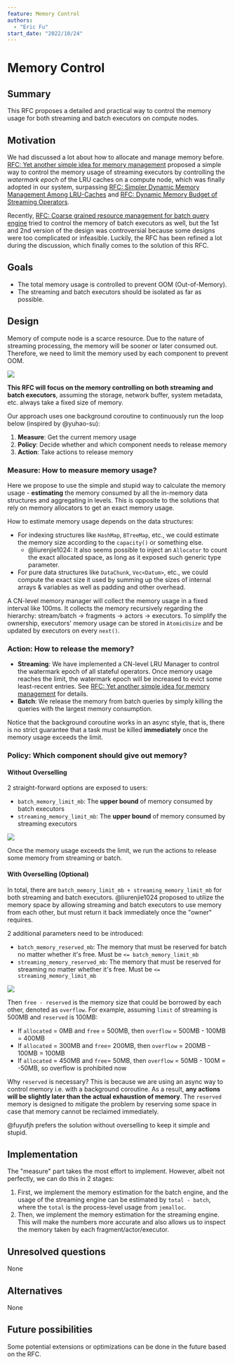 ```yaml
---
feature: Memory Control
authors:
  - "Eric Fu"
start_date: "2022/10/24"
---
```


# Memory Control



## Summary

This RFC proposes a detailed and practical way to control the memory usage for both streaming and batch executors on compute nodes.

## Motivation

We had discussed a lot about how to allocate and manage memory before. [RFC: Yet another simple idea for memory management](https://singularity-data.quip.com/CldAAcFmzZSO/Yet-another-simple-idea-for-memory-management) proposed a simple way to control the memory usage of streaming executors by controlling the *watermark epoch* of the LRU caches on a compute node, which was finally adopted in our system, surpassing [RFC: Simpler Dynamic Memory Management Among LRU-Caches](https://singularity-data.quip.com/A1kHAOBUo3Im/RFC-Simpler-Dynamic-Memory-Management-Among-LRU-Caches) and [RFC: Dynamic Memory Budget of Streaming Operators](https://singularity-data.quip.com/J9KYAQc2xIbr/RFC-Dynamic-Memory-Budget-of-Streaming-Operators).

Recently, [RFC: Coarse grained resource management for batch query engine](https://github.com/risingwavelabs/rfcs/pull/11) tried to control the memory of batch executors as well, but the 1st and 2nd version of the design was controversial because some designs were too complicated or infeasible. Luckily, the RFC has been refined a lot during the discussion, which finally comes to the solution of this RFC. 

## Goals

- The total memory usage is controlled to prevent OOM (Out-of-Memory).
- The streaming and batch executors should be isolated as far as possible.

## Design

Memory of compute node is a scarce resource. Due to the nature of streaming processing, the memory will be sooner or later consumed out. Therefore, we need to limit the memory used by each component to prevent OOM.

![](images/overall-memory-allocation.drawio.svg)

**This RFC will focus on the memory controlling on both streaming and batch executors**, assuming the storage, network buffer, system metadata, etc. always take a fixed size of memory.

Our approach uses one background coroutine to continuously run the loop below (inspired by @yuhao-su):

1. **Measure**: Get the current memory usage
2. **Policy**: Decide whether and which component needs to release memory
3. **Action**: Take actions to release memory

### Measure: How to measure memory usage?

Here we propose to use the simple and stupid way to calculate the memory usage - **estimating** the memory consumed by all the in-memory data structures and aggregating in levels. This is opposite to the solutions that rely on memory allocators to get an exact memory usage.

How to estimate memory usage depends on the data structures:

- For indexing structures like `HashMap`, `BTreeMap`, etc., we could estimate the memory size according to the `capacity()` or something else. 
   - @liurenjie1024: It also seems possible to inject an `Allocator` to count the exact allocated space, as long as it exposed such generic type parameter.
- For pure data structures like `DataChunk`, `Vec<Datum>`, etc., we could compute the exact size it used by summing up the sizes of internal arrays & variables as well as padding and other overhead.

A CN-level memory manager will collect the memory usage in a fixed interval like 100ms. It collects the memory recursively regarding the hierarchy: stream/batch -> fragments -> actors -> executors. To simplify the ownership, executors' memory usage can be stored in `AtomicUsize` and be updated by executors on every `next()`.

### Action: How to release the memory?

- **Streaming**: We have implemented a CN-level LRU Manager to control the watermark epoch of all stateful operators. Once memory usage reaches the limit, the watermark epoch will be increased to evict some least-recent entries. See [RFC: Yet another simple idea for memory management](https://singularity-data.quip.com/CldAAcFmzZSO/Yet-another-simple-idea-for-memory-management) for details.
- **Batch**: We release the memory from batch queries by simply killing the queries with the largest memory consumption.

Notice that the background coroutine works in an async style, that is, there is no strict guarantee that a task must be killed **immediately** once the memory usage exceeds the limit. 

### Policy: Which component should give out memory?

#### Without Overselling

2 straight-forward options are exposed to users:

- `batch_memory_limit_mb`: The **upper bound** of memory consumed by batch executors
- `streaming_memory_limit_mb`: The **upper bound** of memory consumed by streaming executors

![](images/policy-without-overselling.drawio.svg)

Once the memory usage exceeds the limit, we run the actions to release some memory from streaming or batch.

#### With Overselling (Optional)

In total, there are `batch_memory_limit_mb + streaming_memory_limit_mb` for both streaming and batch executors. @liurenjie1024 proposed to utilize the memory space by allowing streaming and batch executors to use memory from each other, but must return it back immediately once the "owner" requires.

2 additional parameters need to be introduced:

- `batch_memory_reserved_mb`: The memory that must be reserved for batch no matter whether it's free. Must be `<= batch_memory_limit_mb`
- `streaming_memory_reserved_mb`: The memory that must be reserved for streaming no matter whether it's free. Must be `<= streaming_memory_limit_mb`

![](images/policy-with-overselling.drawio.svg)

Then `free - reserved` is the memory size that could be borrowed by each other, denoted as `overflow`. For example, assuming `limit` of streaming is 500MB and `reserved` is 100MB:

- If `allocated` = 0MB and `free` = 500MB, then `overflow` = 500MB - 100MB = 400MB
- If `allocated` = 300MB and `free`= 200MB, then `overflow` = 200MB - 100MB = 100MB
- If `allocated` = 450MB and `free`= 50MB, then `overflow` = 50MB - 100M = -50MB, so overflow is prohibited now

Why `reserved` is necessary? This is because we are using an async way to control memory i.e. with a background coroutine. As a result, **any actions will be slightly later than the actual exhaustion of memory**. The `reserved` memory is designed to mitigate the problem by reserving some space in case that memory cannot be reclaimed immediately.

@fuyufjh prefers the solution without overselling to keep it simple and stupid.

## Implementation

The "measure" part takes the most effort to implement. However, albeit not perfectly, we can do this in 2 stages:

1. First, we implement the memory estimation for the batch engine, and the usage of the streaming engine can be estimated by `total - batch`, where the `total` is the process-level usage from `jemalloc`.
2. Then, we implement the memory estimation for the streaming engine. This will make the numbers more accurate and also allows us to inspect the memory taken by each fragment/actor/executor. 


## Unresolved questions

None


## Alternatives

None

## Future possibilities

Some potential extensions or optimizations can be done in the future based on the RFC.
